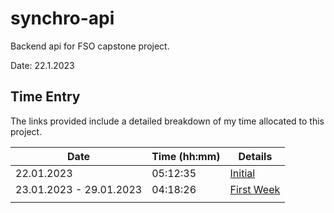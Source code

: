 # synchro-api
Backend api for FSO capstone project.

Date: 22.1.2023

## Time Entry
The links provided include a detailed breakdown of my time allocated to this project.

| Date                    | Time (hh:mm) | Details    |
|-------------------------|-----------------|------------|
| 22.01.2023              | 05:12:35        | [Initial](https://app.clockify.me/shared/63d02cdbc6447650fdb1120a)|
| 23.01.2023 - 29.01.2023 | 04:18:26        | [First Week](https://app.clockify.me/shared/63d02cfac6447650fdb11264)|
|                         |                 |            |
